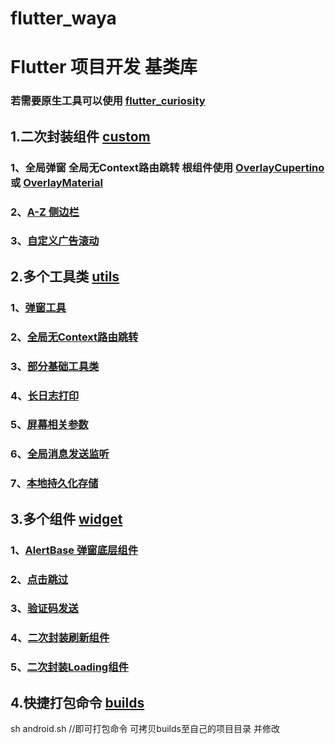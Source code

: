 # flutter_waya

# Flutter 项目开发 基类库

### 若需要原生工具可以使用 [flutter_curiosity](https://github.com/Wayaer/flutter_curiosity)

## 1.二次封装组件 [custom](lib/src/widget/custom)

### 1、全局弹窗 全局无Context路由跳转 根组件使用 [OverlayCupertino](lib/src/widget/custom/OverlayCupertino.dart) 或 [OverlayMaterial](lib/src/widget/custom/OverlayMaterial.dart) 

### 2、[A-Z 侧边栏](lib/src/widget/azlist)

### 3、[自定义广告滚动](lib/src/widget/autoscroll)

## 2.多个工具类 [utils](lib/src/tools)

### 1、[弹窗工具](lib/src/widget/alert/AlertTools.dart)

### 2、[全局无Context路由跳转](lib/src/tools/NavigatorTools.dart)

### 3、[部分基础工具类](lib/src/tools/Tools.dart)

### 4、[长日志打印](lib/src/tools/LogTools.dart)

### 5、[屏幕相关参数](lib/src/tools/MediaQueryTools.dart)

### 6、[全局消息发送监听](lib/src/tools/Event.dart)

### 7、[本地持久化存储](lib/src/tools/StorageTools.dart)

## 3.多个组件 [widget](./lib/src/widget)

### 1、[AlertBase 弹窗底层组件](lib/src/widget/alert/AlertBase.dart)

### 2、[点击跳过](./lib/src/widget/CountDownSkip.dart)

### 3、[验证码发送](./lib/src/widget/SendSMS.dart)

### 4、[二次封装刷新组件](./lib/src/widget/Refresher.dart)

### 5、[二次封装Loading组件](lib/src/widget/alert/Loading.dart)

## 4.快捷打包命令 [builds](./builds)
sh android.sh  //即可打包命令 可拷贝builds至自己的项目目录 并修改



